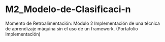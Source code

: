 # M2_Modelo-de-Clasificaci-n
Momento de Retroalimentación: Módulo 2 Implementación de una técnica de aprendizaje máquina sin el uso de un framework. (Portafolio Implementación)
